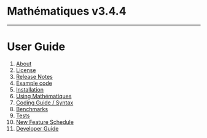 

# Mathématiques v3.4.4

----

# User Guide

1. [About](about/README.md)<br>
2. [License](license/README.md)<br>
3. [Release Notes](release-notes/README.md)<br>
4. [Example code](examples/README.md)<br>
5. [Installation](installation/README.md)<br>
6. [Using Mathématiques](using-mathematiques/README.md)<br>
7. [Coding Guide / Syntax](coding-guide/README.md)<br>
8. [Benchmarks](benchmarks/README.md)<br>
9. [Tests](test/README.md)<br>
10. [New Feature Schedule](feature-schedule/README.md)<br>
11. [Developer Guide](developer-guide/README.md)<br>
